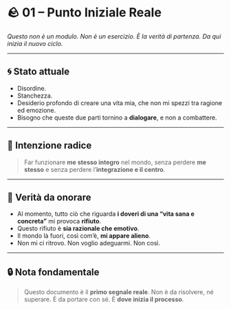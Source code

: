 
# 🪨 01 – Punto Iniziale Reale

_Questo non è un modulo. Non è un esercizio. È la verità di partenza. Da qui inizia il nuovo ciclo._

---

## 🌀 Stato attuale

- Disordine.
- Stanchezza.
- Desiderio profondo di creare una vita mia, che non mi spezzi tra ragione ed emozione.
- Bisogno che queste due parti tornino a **dialogare**, e non a combattere.

---

## 🧩 Intenzione radice

> Far funzionare **me stesso integro** nel mondo,
> senza perdere **me stesso** e senza perdere l’**integrazione e il centro**.

---

## 🛑 Verità da onorare

- Al momento, tutto ciò che riguarda **i doveri di una “vita sana e concreta”** mi provoca **rifiuto**.
- Questo rifiuto è **sia razionale che emotivo**.
- Il mondo là fuori, così com’è, **mi appare alieno**.
- Non mi ci ritrovo. Non voglio adeguarmi. Non così.

---

## 🔒 Nota fondamentale

> Questo documento è il **primo segnale reale**. Non è da risolvere, né superare.
> È da portare con sé. È **dove inizia il processo**.
